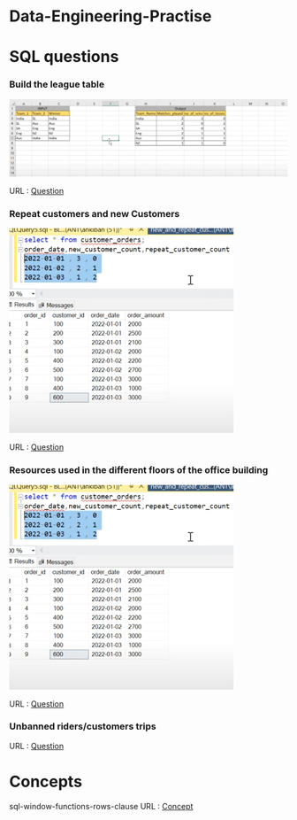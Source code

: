 # Data-Engineering-Practise

# SQL questions


### Build the league table
![img.png](images/icc_world_cup.png)

URL :  [Question](https://www.youtube.com/watch?v=qyAgWL066Vo&list=PLBTZqjSKn0IeKBQDjLmzisazhqQy4iGkb)

### Repeat customers and new Customers
![img.png](images/img.png)

URL :  [Question](https://www.youtube.com/watch?v=MpAMjtvarrc&list=PLBTZqjSKn0IeKBQDjLmzisazhqQy4iGkb&index=2)

### Resources used in the different floors of the office building
![img.png](images/img.png)

URL :  [Question](https://www.youtube.com/watch?v=P6kNMyqKD0A&list=PLBTZqjSKn0IeKBQDjLmzisazhqQy4iGkb&index=3)

### Unbanned riders/customers trips
URL :  [Question](https://www.youtube.com/watch?v=EjzhMv0E_FE&list=PLBTZqjSKn0IeKBQDjLmzisazhqQy4iGkb&index=7)


# Concepts 
sql-window-functions-rows-clause
URL : [Concept](https://learnsql.com/blog/sql-window-functions-rows-clause/)
 

